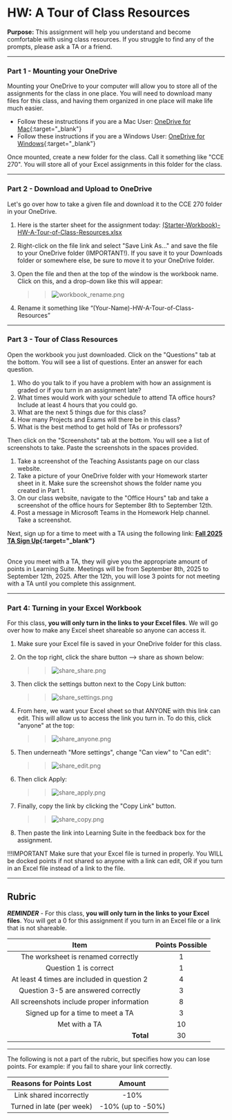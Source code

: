 #  HW: A Tour of Class Resources

**Purpose:** This assignment will help you understand and become comfortable with using class resources. If you struggle to find any of the prompts, please ask a TA or a friend.

---

### Part 1 - Mounting your OneDrive
Mounting your OneDrive to your computer will allow you to store all of the assignments for the class in one place. You will need to download many files for this class, and having them organized in one place will make life much easier.

- Follow these instructions if you are a Mac User: [OneDrive for Mac](https://support.microsoft.com/en-us/office/sync-files-with-onedrive-on-macos-d11b9f29-00bb-4172-be39-997da46f913f){:target="_blank"}
- Follow these instructions if you are a Windows User: [OneDrive for Windows](https://support.microsoft.com/en-us/office/sync-files-with-onedrive-in-windows-615391c4-2bd3-4aae-a42a-858262e42a49){:target="_blank"}

Once mounted, create a new folder for the class. Call it something like "CCE 270". You will store all of your Excel 
assignments in this folder for the class.

---

### Part 2 - Download and Upload to OneDrive

Let's go over how to take a given file and download it to the CCE 270 folder in your OneDrive.

1. Here is the starter sheet for the assignment today: [(Starter-Workbook)-HW-A-Tour-of-Class-Resources.xlsx](%28Starter-Workbook%29-HW-A-Tour-of-Class-Resources.xlsx)
2. Right-click on the file link and select "Save 
   Link As..." and save the file to your OneDrive folder (IMPORTANT!). If you save it to your Downloads folder or 
   somewhere else, be sure to move it to your OneDrive folder.
2. Open the file and then at the top of the window is the workbook name. Click on this, and a drop-down like this 
   will appear:
   
    >>![workbook_rename.png](images/workbook_rename.png)

4. Rename it something like “(Your-Name)-HW-A-Tour-of-Class-Resources”

---

### Part 3 - Tour of Class Resources

Open the workbook you just downloaded. Click on the "Questions" tab at the bottom. You will see a list of questions. 
Enter an answer for each question.

1. Who do you talk to if you have a problem with how an assignment is graded or if you turn in an assignment late?
2. What times would work with your schedule to attend TA office hours? Include at least 4 hours that you could go.
3. What are the next 5 things due for this class?
4. How many Projects and Exams will there be in this class?
5. What is the best method to get hold of TAs or professors?

Then click on the "Screenshots" tab at the bottom. You will see a list of screenshots to take. Paste the screenshots 
in the spaces provided.

1. Take a screenshot of the Teaching Assistants page on our class website.
2. Take a picture of your OneDrive folder with your Homework starter sheet in it. Make sure the screenshot shows the folder name you created in Part 1.
3. On our class website, navigate to the "Office Hours" tab and take a screenshot of the office hours for September 8th to September 12th.
4. Post a message in Microsoft Teams in the Homework Help channel. Take a screenshot.

Next, sign up for a time to meet with a TA using the following link: **[Fall 2025 TA Sign Up](https://docs.google.com/spreadsheets/d/1-Bh8VJSgd64NqzSXTpAwxWb9tHoDet4bmJpfBLBqsG8/edit?usp=sharing){:target="_blank"}**

   </br> Once you meet with a TA, they will give you the appropriate amount of points in Learning Suite. 
Meetings will be from September 8th, 2025 to September 12th, 2025. After the 12th, you will lose 3 points for not meeting with a TA until you complete this assignment. 

---

### Part 4: Turning in your Excel Workbook
For this class, **you will only turn in the links to your Excel files**. We will go over how to make any Excel sheet shareable so anyone can access it.

1. Make sure your Excel file is saved in your OneDrive folder for this class.
2. On the top right, click the share button --> share as shown below:

    >>![share_share.png](images/share_share.png)

3. Then click the settings button next to the Copy Link button: 

    >>![share_settings.png](images/share_settings.png)

2. From here, we want your Excel sheet so that ANYONE with this link can edit. This will allow us to access the link 
   you turn in. To do this, click "anyone" at the top:

    >>![share_anyone.png](images/share_anyone.png)

4. Then underneath "More settings", change "Can view" to "Can edit":

    >>![share_edit.png](images/share_edit.png)

4. Then click Apply: 

    >>![share_apply.png](images/share_apply.png)

5. Finally, copy the link by clicking the "Copy Link" button.

    >>![share_copy.png](images/share_copy.png)

3. Then paste the link into Learning Suite in the feedback box for the assignment.

!!!IMPORTANT
    Make sure that your Excel file is turned in properly. You WILL be docked points if not shared so anyone with a link can edit, OR if you turn in an Excel file instead of a link to the file.


---

## Rubric

**_REMINDER_** - For this class, **you will only turn in the links to your Excel files**. You will get a 0 for this assignment if you turn in an Excel file or a link that is not shareable.

|                      Item                      | Points Possible |
|:----------------------------------------------:|:---------------:|
|       The worksheet is renamed correctly       |        1        |
|             Question 1 is correct              |        1        |
|  At least 4 times are included in question 2   |        4        |
|      Question 3-5 are answered correctly       |        3        |
|   All screenshots include proper information   |        8        |
|       Signed up for a time to meet a TA        |        3        |
|                 Met with a TA                  |       10        |
| <div style="text-align: right">**Total**</div> |       30        |

---

The following is not a part of the rubric, but specifies how you can lose points. For example: if you fail to share your link correctly.

| **Reasons for Points Lost** |    **Amount**     |  
|:---------------------------:|:-----------------:|
|   Link shared incorrectly   |       -10%        |
|  Turned in late (per week)  | -10% (up to -50%) |
